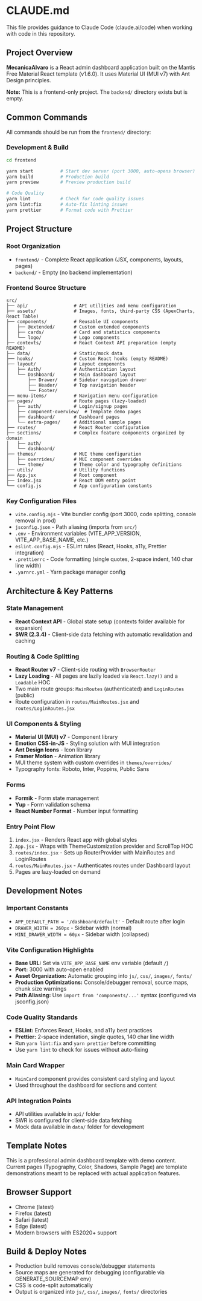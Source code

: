# CLAUDE.md

This file provides guidance to Claude Code (claude.ai/code) when working with code in this repository.

## Project Overview

**MecanicaAlvaro** is a React admin dashboard application built on the Mantis Free Material React template (v1.6.0). It uses Material UI (MUI v7) with Ant Design principles.

**Note:** This is a frontend-only project. The `backend/` directory exists but is empty.

## Common Commands

All commands should be run from the `frontend/` directory:

### Development & Build
```bash
cd frontend

yarn start          # Start dev server (port 3000, auto-opens browser)
yarn build          # Production build
yarn preview        # Preview production build

# Code Quality
yarn lint           # Check for code quality issues
yarn lint:fix       # Auto-fix linting issues
yarn prettier       # Format code with Prettier
```

## Project Structure

### Root Organization
- `frontend/` - Complete React application (JSX, components, layouts, pages)
- `backend/` - Empty (no backend implementation)

### Frontend Source Structure
```
src/
├── api/                 # API utilities and menu configuration
├── assets/              # Images, fonts, third-party CSS (ApexCharts, React Table)
├── components/          # Reusable UI components
│   ├── @extended/       # Custom extended components
│   ├── cards/           # Card and statistics components
│   └── logo/            # Logo components
├── contexts/            # React Context API preparation (empty README)
├── data/                # Static/mock data
├── hooks/               # Custom React hooks (empty README)
├── layout/              # Layout components
│   ├── Auth/            # Authentication layout
│   └── Dashboard/       # Main dashboard layout
│       ├── Drawer/      # Sidebar navigation drawer
│       ├── Header/      # Top navigation header
│       └── Footer/
├── menu-items/          # Navigation menu configuration
├── pages/               # Route pages (lazy-loaded)
│   ├── auth/            # Login/signup pages
│   ├── component-overview/  # Template demo pages
│   ├── dashboard/       # Dashboard pages
│   └── extra-pages/     # Additional sample pages
├── routes/              # React Router configuration
├── sections/            # Complex feature components organized by domain
│   ├── auth/
│   └── dashboard/
├── themes/              # MUI theme configuration
│   ├── overrides/       # MUI component overrides
│   └── theme/           # Theme color and typography definitions
├── utils/               # Utility functions
├── App.jsx              # Root component
├── index.jsx            # React DOM entry point
└── config.js            # App configuration constants
```

### Key Configuration Files
- `vite.config.mjs` - Vite bundler config (port 3000, code splitting, console removal in prod)
- `jsconfig.json` - Path aliasing (imports from `src/`)
- `.env` - Environment variables (VITE_APP_VERSION, VITE_APP_BASE_NAME, etc.)
- `eslint.config.mjs` - ESLint rules (React, Hooks, a11y, Prettier integration)
- `.prettierrc` - Code formatting (single quotes, 2-space indent, 140 char line width)
- `.yarnrc.yml` - Yarn package manager config

## Architecture & Key Patterns

### State Management
- **React Context API** - Global state setup (contexts folder available for expansion)
- **SWR (2.3.4)** - Client-side data fetching with automatic revalidation and caching

### Routing & Code Splitting
- **React Router v7** - Client-side routing with `BrowserRouter`
- **Lazy Loading** - All pages are lazily loaded via `React.lazy()` and a `Loadable` HOC
- Two main route groups: `MainRoutes` (authenticated) and `LoginRoutes` (public)
- Route configuration in `routes/MainRoutes.jsx` and `routes/LoginRoutes.jsx`

### UI Components & Styling
- **Material UI (MUI) v7** - Component library
- **Emotion CSS-in-JS** - Styling solution with MUI integration
- **Ant Design Icons** - Icon library
- **Framer Motion** - Animation library
- MUI theme system with custom overrides in `themes/overrides/`
- Typography fonts: Roboto, Inter, Poppins, Public Sans

### Forms
- **Formik** - Form state management
- **Yup** - Form validation schema
- **React Number Format** - Number input formatting

### Entry Point Flow
1. `index.jsx` - Renders React app with global styles
2. `App.jsx` - Wraps with ThemeCustomization provider and ScrollTop HOC
3. `routes/index.jsx` - Sets up RouterProvider with MainRoutes and LoginRoutes
4. `routes/MainRoutes.jsx` - Authenticates routes under Dashboard layout
5. Pages are lazy-loaded on demand

## Development Notes

### Important Constants
- `APP_DEFAULT_PATH = '/dashboard/default'` - Default route after login
- `DRAWER_WIDTH = 260px` - Sidebar width (normal)
- `MINI_DRAWER_WIDTH = 60px` - Sidebar width (collapsed)

### Vite Configuration Highlights
- **Base URL:** Set via `VITE_APP_BASE_NAME` env variable (default `/`)
- **Port:** 3000 with auto-open enabled
- **Asset Organization:** Automatic grouping into `js/`, `css/`, `images/`, `fonts/`
- **Production Optimizations:** Console/debugger removal, source maps, chunk size warnings
- **Path Aliasing:** Use `import from 'components/...'` syntax (configured via jsconfig.json)

### Code Quality Standards
- **ESLint:** Enforces React, Hooks, and a11y best practices
- **Prettier:** 2-space indentation, single quotes, 140 char line width
- Run `yarn lint:fix` and `yarn prettier` before committing
- Use `yarn lint` to check for issues without auto-fixing

### Main Card Wrapper
- `MainCard` component provides consistent card styling and layout
- Used throughout the dashboard for sections and content

### API Integration Points
- API utilities available in `api/` folder
- SWR is configured for client-side data fetching
- Mock data available in `data/` folder for development

## Template Notes

This is a professional admin dashboard template with demo content. Current pages (Typography, Color, Shadows, Sample Page) are template demonstrations meant to be replaced with actual application features.

## Browser Support

- Chrome (latest)
- Firefox (latest)
- Safari (latest)
- Edge (latest)
- Modern browsers with ES2020+ support

## Build & Deploy Notes

- Production build removes console/debugger statements
- Source maps are generated for debugging (configurable via GENERATE_SOURCEMAP env)
- CSS is code-split automatically
- Output is organized into `js/`, `css/`, `images/`, `fonts/` directories
